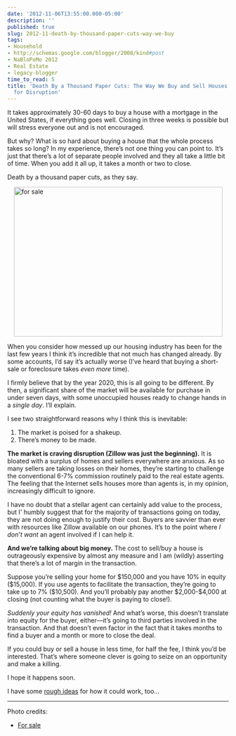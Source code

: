```yaml
---
date: '2012-11-06T13:55:00.000-05:00'
description: ''
published: true
slug: 2012-11-death-by-thousand-paper-cuts-way-we-buy
tags:
- Household
- http://schemas.google.com/blogger/2008/kind#post
- NaBloPoMo 2012
- Real Estate
- legacy-blogger
time_to_read: 5
title: 'Death By a Thousand Paper Cuts: The Way We Buy and Sell Houses Is Begging
  for Disruption'
---
```


<p>It takes approximately 30-60 days to buy a house with a mortgage in the United States, if everything goes well. Closing in three weeks is possible but will stress everyone out and is not encouraged. </p><p>But why? What is so hard about buying a house that the whole process takes so long? In my experience, there’s not one thing you can point to. It’s just that there’s a lot of separate people involved and they all take a little bit of time. When you add it all up, it takes a month or two to close.</p><p>Death by a thousand paper cuts, as they say.</p><p><img alt="for sale" height="340" src="http://lh6.ggpht.com/-UnVZdvmnbaw/UJgRMFRBTWI/AAAAAAAAFNk/JxngbfLm-UA/for%252520sale%25255B2%25255D.jpg?imgmax=800" style="float: none; margin: 3px auto; display: block;" title="for sale" width="475" /></p><p>When you consider how messed up our housing industry has been for the last few years I think it’s incredible that not much has changed already. By some accounts, I’d say it’s actually worse (I’ve heard that buying a short-sale or foreclosure takes <em>even more </em>time).</p><p>I firmly believe that by the year 2020, this is all going to be different. By then, a significant share of the market will be available for purchase in under seven days, with some unoccupied houses ready to change hands in a <em>single day</em>. I’ll explain.</p><p>I see two straightforward reasons why I think this is inevitable:</p><ol><li>The market is poised for a shakeup.</li>
<li>There’s money to be made. </li>
</ol><p><strong>The market is craving disruption (Zillow was just the beginning).</strong> It is bloated with a surplus of homes and sellers everywhere are anxious. As so many sellers are taking losses on their homes, they’re starting to challenge the conventional 6-7% commission routinely paid to the real estate agents. The feeling that the Internet sells houses more than agents is, in my opinion, increasingly difficult to ignore.</p><p>I have no doubt that a stellar agent can certainly add value to the process, but I' humbly suggest that for the majority of transactions going on today, they are not doing enough to justify their cost. Buyers are savvier than ever with resources like Zillow available on our phones. It’s to the point where <em>I don’t want </em>an agent involved if I can help it.</p><p><strong>And we’re talking about big money.</strong> The cost to sell/buy a house is outrageously expensive by almost any measure and I am (wildly) asserting that there’s a lot of margin in the transaction.</p><p>Suppose you’re selling your home for $150,000 and you have 10% in equity ($15,000). If you use agents to facilitate the transaction, they’re going to take up to 7% ($10,500). And you’ll probably pay another $2,000-$4,000 at closing (not counting what the buyer is paying to close!). </p><p><em>Suddenly your equity has vanished!</em> And what’s worse, this doesn’t translate into equity for the buyer, either—it’s going to third parties involved in the transaction. And that doesn’t even factor in the fact that it takes months to find a buyer and a month or more to close the deal.</p><p>If you could buy or sell a house in less time, for half the fee, I think you’d be interested. That’s where someone clever is going to seize on an opportunity and make a killing.</p><p>I hope it happens soon.</p><p>I have some <a href="http://blog.wassupy.com/2012/11/how-buying-or-selling-house-in-single.html">rough ideas</a> for how it could work, too…</p><p><hr />Photo credits:</p><ul><li><a href="http://www.bryantanalysts.com/2012/03/30/treasury-secretary-geithner-says-gses-should-consider-principal-reduction/">For sale</a></li>
</ul>